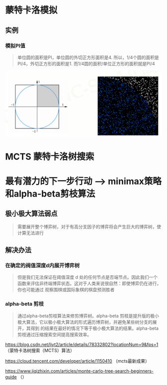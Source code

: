 
# 蒙特卡洛模拟

## 实例

### 模拟PI值

> 单位圆的面积是PI，单位圆的外切正方形面积是4. 所以，1/4个圆的面积是PI/4，外切正方形的面积是1. 而1/4圆的面积/单位正方形的面积就是PI/4

![模拟PI值](./img/pi_mcts.jpg)


# MCTS 蒙特卡洛树搜索



# 最有潜力的下一步行动 --> minimax策略和alpha-beta剪枝算法

## 极小极大算法弱点

> 需要展开整个博弈树，对于有高分支因子的博弈将会产生巨大的博弈树，使计算无法进行

## 解决办法

### 在确定的阀值深度d内展开博弈树

> 但是我们无法保证在阈值深度 d 处的任何节点是否端节点。因此我们一个函数来评估非终端博弈状态。这对于人类来说很自然：即使博弈仍在进行，你也可能通过
观察围棋或国际象棋的棋盘预测胜者

### alpha-beta 剪枝

> 通过alpha-beta剪枝算法来修剪博弈树。alpha-beta 剪枝是提升版的极小极大算法，它以极小极大算法的形式遍历博弈树，并避免某些树分支的展开，其得到
的结果在最好的情况下等于极小极大算法的结果。alpha-beta 剪枝通过压缩搜索空间提高搜索效率。



https://blog.csdn.net/ljyt2/article/details/78332802?locationNum=9&fps=1 （蒙特卡洛树搜索（MCTS）算法）

https://cloud.tencent.com/developer/article/1150410 （mcts最新成果）

https://www.jiqizhixin.com/articles/monte-carlo-tree-search-beginners-guide （）








